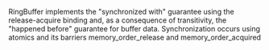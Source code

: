 RingBuffer implements the "synchronized with" guarantee using the release-acquire binding and,
as a consequence of transitivity, the "happened before" guarantee for buffer data. 
Synchronization occurs using atomics and its barriers memory_order_release and memory_order_acquired